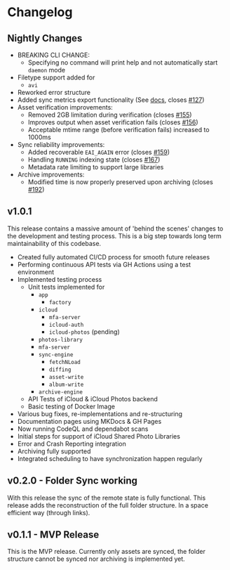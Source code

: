 # Changelog

## Nightly Changes

  * BREAKING CLI CHANGE:
    * Specifying no command will print help and not automatically start `daemon` mode
  * Filetype support added for
    * `avi`
  * Reworked error structure
  * Added sync metrics export functionality (See [docs](https://steilerdev.github.io/icloud-photos-sync/user-guides/sync-metrics/), closes [#127](https://github.com/steilerDev/icloud-photos-sync/issues/127))
  * Asset verification improvements:
    * Removed 2GB limitation during verification (closes [#155](https://github.com/steilerDev/icloud-photos-sync/issues/155))
    * Improves output when asset verification fails (closes [#156](https://github.com/steilerDev/icloud-photos-sync/issues/156))
    * Acceptable mtime range (before verification fails) increased to 1000ms
  * Sync reliability improvements:
    * Added recoverable `EAI_AGAIN` error (closes [#159](https://github.com/steilerDev/icloud-photos-sync/issues/159))
    * Handling `RUNNING` indexing state (closes [#167](https://github.com/steilerDev/icloud-photos-sync/issues/167))
    * Metadata rate limiting to support large libraries
  * Archive improvements:
    * Modified time is now properly preserved upon archiving (closes [#192](https://github.com/steilerDev/icloud-photos-sync/issues/192))

## v1.0.1

This release contains a massive amount of 'behind the scenes' changes to the development and testing process. This is a big step towards long term maintainability of this codebase.

  * Created fully automated CI/CD process for smooth future releases
  * Performing continuous API tests via GH Actions using a test environment
  * Implemented testing process
    * Unit tests implemented for
      * `app`
        * `factory`
      * `icloud`
        * `mfa-server`
        * `icloud-auth`
        * `icloud-photos` (pending)
      * `photos-library`
      * `mfa-server`
      * `sync-engine`
        * `fetchNLoad`
        * `diffing`
        * `asset-write`
        * `album-write`
      * `archive-engine`
    * API Tests of iCloud & iCloud Photos backend
    * Basic testing of Docker Image
  * Various bug fixes, re-implementations and re-structuring
  * Documentation pages using MKDocs & GH Pages
  * Now running CodeQL and dependabot scans
  * Initial steps for support of iCloud Shared Photo Libraries
  * Error and Crash Reporting integration
  * Archiving fully supported
  * Integrated scheduling to have synchronization happen regularly

## v0.2.0 - Folder Sync working
With this release the sync of the remote state is fully functional. This release adds the reconstruction of the full folder structure. In a space efficient way (through links).

## v0.1.1 - MVP Release
This is the MVP release. Currently only assets are synced, the folder structure cannot be synced nor archiving is implemented yet.